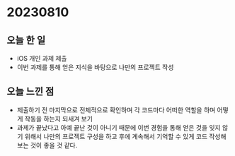 # 20230810
## 오늘 한 일
- iOS 개인 과제 제출
- 이번 과제를 통해 얻은 지식을 바탕으로 나만의 프로젝트 작성

## 오늘 느낀 점
- 제출하기 전 마지막으로 전체적으로 확인하며 각 코드마다 어떠한 역할을 하며 어떻게 작동을 하는지 되새겨 보기
- 과제가 끝났다고 아예 끝난 것이 아니기 때문에 이번 경험을 통해 얻은 것을 잊지 않기 위해서 나만의 프로젝트 구성을 하고 후에 계속해서 기억할 수 있게 코드 작성해보는 것이 좋을 것 같다.
